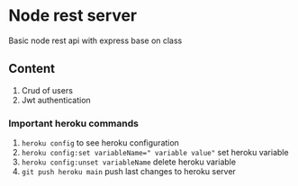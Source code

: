 # Node rest server

Basic node rest api with express base on class

## Content
1. Crud of users
2. Jwt authentication

### Important heroku commands 
1. `heroku config` to see heroku configuration
2. `heroku config:set variableName=" variable value"` set heroku variable
3. `heroku config:unset variableName` delete heroku variable
4. `git push heroku main` push last changes to heroku server
